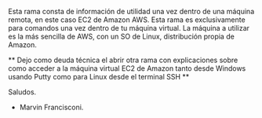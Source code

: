 Esta rama consta de información de utilidad una vez dentro de una máquina remota, en este caso EC2 de Amazon AWS. Esta rama es exclusivamente para comandos una vez dentro de tu máquina virtual. La máquina a utilizar es la más sencilla de AWS, con un SO de Linux, distribución propia de Amazon.

** Dejo como deuda técnica el abrir otra rama con explicaciones sobre como acceder a la máquina virtual EC2 de Amazon tanto desde Windows usando Putty como para Linux desde el terminal SSH **

Saludos.
- Marvin Francisconi.
